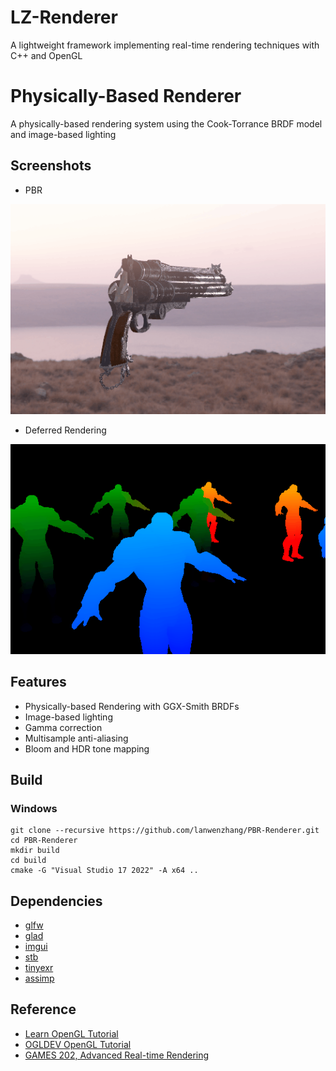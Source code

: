 # LZ-Renderer
A lightweight framework implementing real-time rendering techniques with C++ and OpenGL

# Physically-Based Renderer

A physically-based rendering system using the Cook-Torrance BRDF model and image-based lighting

## Screenshots
* PBR

![LZ-Renderer](data/screenshot_01.gif)

* Deferred Rendering

![LZ-Renderer](data/screenshot_02.gif)


## Features
* Physically-based Rendering with GGX-Smith BRDFs
* Image-based lighting
* Gamma correction
* Multisample anti-aliasing
* Bloom and HDR tone mapping

## Build

### Windows
```
git clone --recursive https://github.com/lanwenzhang/PBR-Renderer.git
cd PBR-Renderer
mkdir build
cd build
cmake -G "Visual Studio 17 2022" -A x64 ..
```

## Dependencies
* [glfw](https://github.com/glfw/glfw)
* [glad](https://glad.dav1d.de/)
* [imgui](https://github.com/ocornut/imgui)
* [stb](https://github.com/nothings/stb)
* [tinyexr](https://github.com/syoyo/tinyexr)
* [assimp](https://github.com/assimp/assimp)

## Reference
* [Learn OpenGL Tutorial](https://learnopengl.com)
* [OGLDEV OpenGL Tutorial](https://ogldev.org)
* [GAMES 202, Advanced Real-time Rendering](https://sites.cs.ucsb.edu/~lingqi/teaching/games202.html)
